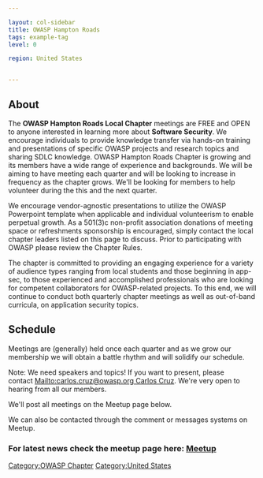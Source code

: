 ```yaml
---

layout: col-sidebar
title: OWASP Hampton Roads
tags: example-tag
level: 0

region: United States


---
```

## About

The **OWASP Hampton Roads Local Chapter** meetings are FREE and OPEN to
anyone interested in learning more about **Software Security**. We
encourage individuals to provide knowledge transfer via hands-on
training and presentations of specific OWASP projects and research
topics and sharing SDLC knowledge. OWASP Hampton Roads Chapter is
growing and its members have a wide range of experience and backgrounds.
We will be aiming to have meeting each quarter and will be looking to
increase in frequency as the chapter grows. We'll be looking for members
to help volunteer during the this and the next quarter.

We encourage vendor-agnostic presentations to utilize the OWASP
Powerpoint template when applicable and individual volunteerism to
enable perpetual growth. As a 501(3)c non-profit association donations
of meeting space or refreshments sponsorship is encouraged, simply
contact the local chapter leaders listed on this page to discuss. Prior
to participating with OWASP please review the Chapter Rules.

The chapter is committed to providing an engaging experience for a
variety of audience types ranging from local students and those
beginning in app-sec, to those experienced and accomplished
professionals who are looking for competent collaborators for
OWASP-related projects. To this end, we will continue to conduct both
quarterly chapter meetings as well as out-of-band curricula, on
application security topics.

## Schedule

Meetings are (generally) held once each quarter and as we grow our
membership we will obtain a battle rhythm and will solidify our
schedule.

Note: We need speakers and topics\! If you want to present, please
contact [<Mailto:carlos.cruz@owasp.org> Carlos
Cruz](Mailto:carlos.cruz@owasp.org_Carlos_Cruz "wikilink"). We're very
open to hearing from all our members.

We'll post all meetings on the Meetup page below.

We can also be contacted through the comment or messages systems on
Meetup.

### For latest news check the meetup page here: [Meetup](https://www.meetup.com/OWASP-Hampton-Roads-Chapter/)

[Category:OWASP Chapter](Category:OWASP_Chapter "wikilink")
[Category:United States](Category:United_States "wikilink")
